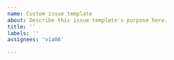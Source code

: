 ```yaml
---
name: Custom issue template
about: Describe this issue template's purpose here.
title: ''
labels: ''
assignees: 'via06'

---
```



